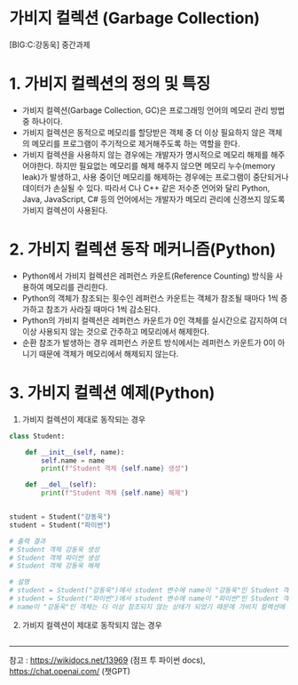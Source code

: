 # 가비지 컬렉션 (Garbage Collection)
[BIG:C:강동욱] 중간과제

# 1. 가비지 컬렉션의 정의 및 특징
- 가비지 컬렉션(Garbage Collection, GC)은 프로그래밍 언어의 메모리 관리 방법 중 하나이다.
- 가비지 컬렉션은 동적으로 메모리를 할당받은 객체 중 더 이상 필요하지 않은 객체의 메모리를 프로그램이 주기적으로 제거해주도록 하는 역할을 한다.  
- 가비지 컬렉션을 사용하지 않는 경우에는 개발자가 명시적으로 메모리 해제를 해주어야한다. 하지만 필요없는 메모리를 해제 해주지 않으면 메모리 누수(memory leak)가 발생하고, 사용 중이던 메모리를 해제하는 경우에는 프로그램이 중단되거나 데이터가 손실될 수 있다. 따라서 C나 C++ 같은 저수준 언어와 달리 Python, Java, JavaScript, C# 등의 언어에서는 개발자가 메모리 관리에 신경쓰지 않도록 가비지 컬렉션이 사용된다.

# 2. 가비지 컬렉션 동작 메커니즘(Python) 
- Python에서 가비지 컬렉션은 레퍼런스 카운트(Reference Counting) 방식을 사용하여 메모리를 관리한다.
- Python의 객체가 참조되는 횟수인 레퍼런스 카운트는 객체가 참조될 때마다 1씩 증가하고 참조가 사라질 때마다 1씩 감소된다.
- Python의 가비지 컬렉션은 레퍼런스 카운트가 0인 객체를 실시간으로 감지하여 더 이상 사용되지 않는 것으로 간주하고 메모리에서 해제한다.
- 순환 참조가 발생하는 경우 레퍼런스 카운트 방식에서는 레퍼런스 카운트가 0이 아니기 때문에 객체가 메모리에서 해제되지 않는다.

# 3. 가비지 컬렉션 예제(Python)
1. 가비지 컬렉션이 제대로 동작되는 경우
```python
class Student:

    def __init__(self, name):
        self.name = name
        print(f"Student 객체 {self.name} 생성")

    def __del__(self):
        print(f"Student 객체 {self.name} 해제")


student = Student("강동욱")
student = Student("파이썬")

# 출력 결과
# Student 객체 강동욱 생성
# Student 객체 파이썬 생성
# Student 객체 강동욱 해제

# 설명
# student = Student("강동욱")에서 student 변수에 name이 "강동욱"인 Student 객체가 생성된다.
# student = Student("파이썬")에서 student 변수에 name이 "파이썬"인 Student 객체가 생성된다.
# name이 "강동욱"인 객체는 더 이상 참조되지 않는 상태가 되었기 때문에 가비지 컬렉션에 의해 해제되고, __del__ 소멸자 메서드에 의해서 "Student 객체 강동욱 해제"가 출력되는 것을 통해 가비지 컬렉션이 제대로 동작하는 것을 알 수 있다.
```
   
2. 가비지 컬렉션이 제대로 동작되지 않는 경우
```python

```

***
참고 : https://wikidocs.net/13969 (점프 투 파이썬 docs), https://chat.openai.com/ (챗GPT)
